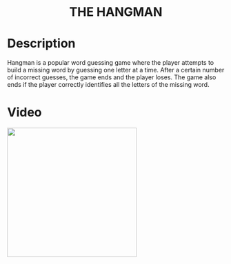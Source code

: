 <h1 align="center">
     THE HANGMAN
</h1>

# Description
Hangman is a popular word guessing game where the player attempts to build a missing word by guessing one letter at a time. After a certain number of incorrect guesses, the game ends and the player loses. The game also ends if the player correctly identifies all the letters of the missing word.


# Video
<img width="300px" src="https://user-images.githubusercontent.com/73075252/185788420-b031788f-f242-41a3-9e03-b0ccdf43adfb.gif">

